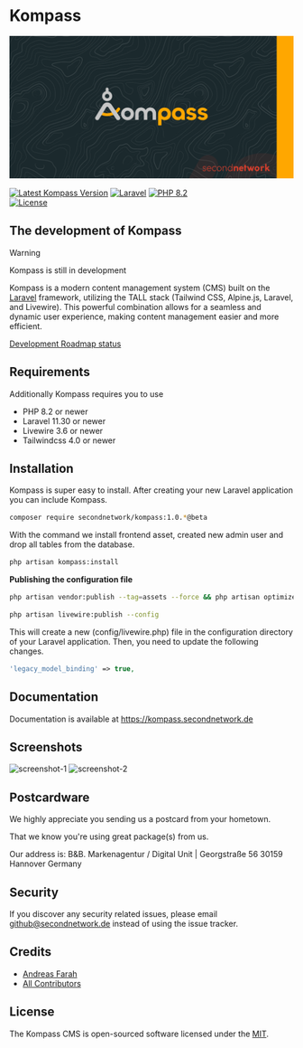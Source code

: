 # Kompass

![Kompass](https://github.com/secondnetwork/kompass/blob/main/public/assets/kompass_md.png?raw=true)

[![Latest Kompass Version](https://img.shields.io/packagist/v/secondnetwork/kompass.svg?style=for-the-badge&label=Kompass&labelColor=FFA700&color=1A2A2C)](https://github.com/secondnetwork/kompass)
[![Laravel](https://img.shields.io/badge/v12.0-999999?style=for-the-badge&label=Laravel&labelColor=eb4432&color=1A2A2C)](https://laravel.com)
[![PHP 8.2](https://img.shields.io/badge/v8.2-999999?style=for-the-badge&label=PHP&labelColor=777BB4&color=1A2A2C)](https://php.com)		
[![License](https://img.shields.io/github/license/secondnetwork/kompass?style=for-the-badge)](https://github.com/secondnetwork/kompass)

## The development of Kompass


> [!WARNING]  
> Kompass is still in development

Kompass is a modern content management system (CMS) built on the [Laravel](http://laravel.com/) framework, utilizing the TALL stack (Tailwind CSS, Alpine.js, Laravel, and Livewire). This powerful combination allows for a seamless and dynamic user experience, making content management easier and more efficient.

[Development Roadmap status](https://kompass.secondnetwork.de/roadmap/)


## Requirements

Additionally Kompass requires you to use
- PHP 8.2 or newer 
- Laravel 11.30 or newer
- Livewire 3.6 or newer
- Tailwindcss 4.0 or newer

## Installation

Kompass is super easy to install. After creating your new Laravel application you can include Kompass.

```bash
composer require secondnetwork/kompass:1.0.*@beta
```

With the command we install frontend asset, created new admin user and drop all tables from the database.

```bash
php artisan kompass:install  
```

**Publishing the configuration file**

```bash
php artisan vendor:publish --tag=assets --force && php artisan optimize:clear
```

```bash
php artisan livewire:publish --config
```

This will create a new (config/livewire.php) file in the configuration directory of your Laravel application. Then, you need to update the following changes.

```php
'legacy_model_binding' => true,
``````



## Documentation

Documentation is available at https://kompass.secondnetwork.de

## Screenshots
![screenshot-1](https://github.com/secondnetwork/kompass/blob/main/public/assets/screenshot-1.png?raw=true)
![screenshot-2](https://github.com/secondnetwork/kompass/blob/main/public/assets/screenshot-2.png?raw=true)

## Postcardware

We highly appreciate you sending us a postcard from your hometown. 

That we know you're using great package(s) from us.

Our address is: B&B. Markenagentur / Digital Unit | Georgstraße 56  30159 Hannover Germany

## Security

If you discover any security related issues, please email <github@secondnetwork.de> instead of using the issue tracker.

## Credits

-   [Andreas Farah](https://github.com/secondnetwork)
-   [All Contributors](../../contributors)

## License

The Kompass CMS is open-sourced software licensed under the [MIT](LICENSE.md).
